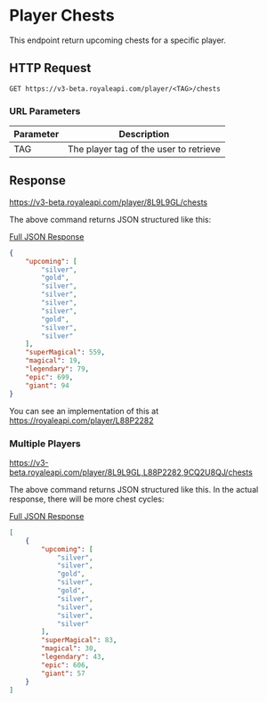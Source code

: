 # Player Chests

This endpoint return upcoming chests for a specific player.

## HTTP Request

`GET https://v3-beta.royaleapi.com/player/<TAG>/chests`

### URL Parameters

Parameter | Description
--- | ---
TAG | The player tag of the user to retrieve

## Response

https://v3-beta.royaleapi.com/player/8L9L9GL/chests

The above command returns JSON structured like this:

<a href="/json/player_8L9L9GL_chests.json">Full JSON Response</a>

```json
{
    "upcoming": [
        "silver",
        "gold",
        "silver",
        "silver",
        "silver",
        "silver",
        "gold",
        "silver",
        "silver"
    ],
    "superMagical": 559,
    "magical": 19,
    "legendary": 79,
    "epic": 699,
    "giant": 94
}
```
You can see an implementation of this at https://royaleapi.com/player/L88P2282

### Multiple Players
https://v3-beta.royaleapi.com/player/8L9L9GL,L88P2282,9CQ2U8QJ/chests

The above command returns JSON structured like this. In the actual response, there will be more chest cycles:

<a href="/json/player_chests_8L9L9GL,L88P2282,9CQ2U8QJ.json">Full JSON Response</a>

```json
[
    {
        "upcoming": [
            "silver",
            "silver",
            "gold",
            "silver",
            "gold",
            "silver",
            "silver",
            "silver",
            "silver"
        ],
        "superMagical": 83,
        "magical": 30,
        "legendary": 43,
        "epic": 606,
        "giant": 57
    }
]
```
